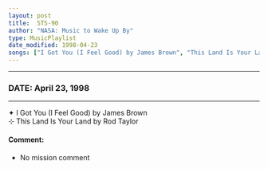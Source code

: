 ```yaml
---
layout: post
title:  STS-90
author: "NASA: Music to Wake Up By"
type: MusicPlaylist
date_modified: 1998-04-23
songs: ["I Got You (I Feel Good) by James Brown", "This Land Is Your Land by Rod Taylor"]
---
```


----
### DATE: April 23, 1998
----
✦ I Got You (I Feel Good) by James Brown  &nbsp;<br />
⊹ This Land Is Your Land by Rod Taylor

#### Comment:
* No mission comment



<br/>
<center>
	<a target="_blank"
	   href="https://twitter.com/intent/tweet?hashtags=Space,NASA,Playlist,NASAWakeupCalls,SpaceProgram&text={{ page.author}}, '{{ page.songs.first }}' {{ page.title }}, {{ page.date | date: '%B %d, %Y' }}. {{ site.url }}{{ page.url }}&via=nasawakeupcalls"><i class="fab fa-twitter" alt="Tweet this page" style="font-size: 1.3em;"></i></a>
	&nbsp; 	<i class="fas fa-user-astronaut" style="font-size: 1.5em;"></i> &nbsp;
    <a type="amzn" search="'I Got You (I Feel Good) by James Brown' or 'This Land Is Your Land by Rod Taylor'" category="popular music">
    <i class="fab fa-amazon" style="font-size: 1.3em;"></i></a>
</center>
